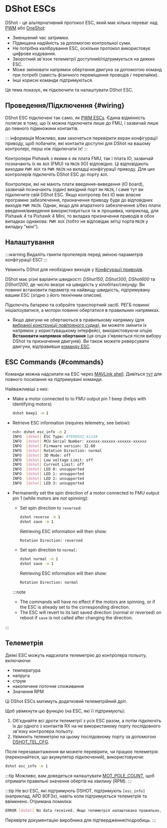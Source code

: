 # DShot ESCs

DShot - це альтернативний протокол ESC, який має кілька переваг над [PWM](../peripherals/pwm_escs_and_servo.md) або [OneShot](../peripherals/oneshot.md):

- Зменшений час затримки.
- Підвищена надійність за допомогою контрольної суми.
- Не потрібна калібрування ESC, оскільки протокол використовує цифрове кодування.
- Зворотний зв'язок телеметрії доступний/підтримується на деяких ESC.
- Може змінювати напрямок обертання двигуна за допомогою команд при потребі (замість фізичного переміщення проводів / перепайки).
- Інші корисні команди підтримуються.

Ця тема показує, як підключити та налаштувати DShot ESC.

## Проведення/Підключення {#wiring}

DShot ESC підключені так само, як [PWM ESCs](pwm_escs_and_servo.md). Єдина відмінність полягає в тому, що їх можна підключити лише до FMU, і зазвичай лише до певного підмножини контактів.

::: інформація
Можливо, вам захочеться перевірити екран конфігурації приводу, щоб побачити, які контакти доступні для DShot на вашому контролері, перш ніж підключати їх!
:::

Контролери Pixhawk з якими є як плата FMU, так і плата IO, зазвичай позначають їх як `AUX` (FMU) та `MAIN` (IO) відповідно. Ці відповідають виходам `PWM AUX` та `PWM MAIN` на вкладці конфігурації приводу. Для цих контролерів підключіть DShot ESC до порту `AUX`.

Контролери, які не мають плати введення-виведення (IO board), зазвичай позначають (один) вихідний порт як `MAIN`, і саме тут ви підключите свій DShot ESC. Якщо контролер без IO має власне програмне забезпечення, призначення приводу буде до відповідних виходів `PWM MAIN`. Однак, якщо для апаратного забезпечення з/без плати введення/виведення використовується та ж прошивка, наприклад, для Pixhawk 4 та Pixhawk 4 Mini, то вкладка призначення приводів в обох випадках однакова: `PWM AUX` (тобто не відповідає мітці порта `MAIN` у випадку "міні").

## Налаштування

:::warning
Видаліть гвинти пропелерів перед зміною параметрів конфігурації ESC!
:::

Увімкніть DShot для необхідних виходів у [Конфігурації приводів](../config/actuators.md).

DShot має різні варіанти швидкості: _DShot150_, _DShot300_, _DShot600_ та _DShot1200_, де число вказує на швидкість у кілобітах/секунду. Ви повинні встановити параметр на найвищу швидкість, підтримувану вашим ESC (згідно з його технічним описом).

Підключіть батарею та озбройте транспортний засіб. РЕГБ повинні ініціалізуватися, а мотори повинні обертатися в правильних напрямках.

- Якщо двигуни не обертаються в правильному напрямку (для [вибраної конструкції повітряного судна](../airframes/airframe_reference.md)), ви можете змінити їх напрямок у користувацькому інтерфейсі, використовуючи опцію **Встановити напрямок обертання** (ця опція з'являється після вибору DShot та призначення двигунів). Ви також можете реверсувати двигуни, відправивши [команду ESC](#commands).

## ESC Commands {#commands}

Команди можна надсилати на ESC через [MAVLink shell](../debug/mavlink_shell.md). Дивіться [тут](../modules/modules_driver.md#dshot) для повного посилання на підтримувані команди.

Найважливіші з них:

- Make a motor connected to to FMU output pin 1 beep (helps with identifying motors)

  ```sh
  dshot beep1 -m 1
  ```

- Retrieve ESC information (requires telemetry, see below):

  ```sh
  nsh> dshot esc_info -m 2
  INFO  [dshot] ESC Type: #TEKKO32_4in1#
  INFO  [dshot] MCU Serial Number: xxxxxx-xxxxxx-xxxxxx-xxxxxx
  INFO  [dshot] Firmware version: 32.60
  INFO  [dshot] Rotation Direction: normal
  INFO  [dshot] 3D Mode: off
  INFO  [dshot] Low voltage Limit: off
  INFO  [dshot] Current Limit: off
  INFO  [dshot] LED 0: unsupported
  INFO  [dshot] LED 1: unsupported
  INFO  [dshot] LED 2: unsupported
  INFO  [dshot] LED 3: unsupported
  ```

- Permanently set the spin direction of a motor connected to FMU output pin 1 (while motors are _not_ spinning):

  - Set spin direction to `reversed`:

    ```sh
    dshot reverse -m 1
    dshot save -m 1
    ```

    Retrieving ESC information will then show:

    ```sh
    Rotation Direction: reversed
    ```

  - Set spin direction to `normal`:

    ```sh
    dshot normal -m 1
    dshot save -m 1
    ```

    Retrieving ESC information will then show:

    ```sh
    Rotation Direction: normal
    ```

  :::note

  - The commands will have no effect if the motors are spinning, or if the ESC is already set to the corresponding direction.
  - The ESC will revert to its last saved direction (normal or reversed) on reboot if `save` is not called after changing the direction.


:::

## Телеметрія

Деякі ESC можуть надсилати телеметрію до контролера польоту, включаючи:

- температура
- напруга
- струм
- накопичене поточне споживання
- Значення RPM

Ці DShot ESCs матимуть додатковий телеметрійний дріт.

Щоб увімкнути цю функцію (на ESC, які її підтримують):

1. Об'єднайте всі дроти телеметрії з усіх ESC разом, а потім підключіть їх до одного з контактів RX на не використаному порту послідовного зв'язку контролера польоту.
1. Увімкніть телеметрію на цьому послідовному порту за допомогою [DSHOT_TEL_CFG](../advanced_config/parameter_reference.md#DSHOT_TEL_CFG).

Після перезавантаження ви можете перевірити, чи працює телеметрія (переконайтеся, що акумулятор підключений), використовуючи:

```sh
dshot esc_info -m 1
```

:::tip
Можливо, вам доведеться налаштувати [MOT_POLE_COUNT](../advanced_config/parameter_reference.md#MOT_POLE_COUNT), щоб отримати правильні значення обертів на хвилину (RPM).
:::

:::tip
Не всі ESC, які підтримують DSHOT, підтримують `[esc_info]` (наприклад, APD 80F3x), навіть коли підтримується телеметрія та ввімкнено. Отримана помилка:

```sh
ERROR [dshot] No data received. Якщо телеметрія налаштована правильно, спробуйте ще раз.
```

Перевірте документацію виробника для підтвердження/подробиць.
:::
